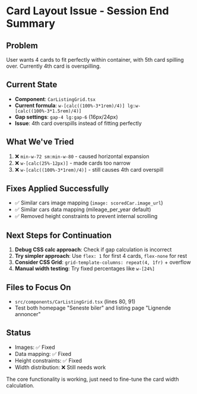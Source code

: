 # Card Layout Issue - Session End Summary

## Problem
User wants 4 cards to fit perfectly within container, with 5th card spilling over. Currently 4th card is overspilling.

## Current State
- **Component**: `CarListingGrid.tsx` 
- **Current formula**: `w-[calc((100%-3*1rem)/4)] lg:w-[calc((100%-3*1.5rem)/4)]`
- **Gap settings**: `gap-4 lg:gap-6` (16px/24px)
- **Issue**: 4th card overspills instead of fitting perfectly

## What We've Tried
1. ❌ `min-w-72 sm:min-w-80` - caused horizontal expansion
2. ❌ `w-[calc(25%-12px)]` - made cards too narrow
3. ❌ `w-[calc((100%-3*1rem)/4)]` - still causes 4th card overspill

## Fixes Applied Successfully
- ✅ Similar cars image mapping (`image: scoredCar.image_url`)
- ✅ Similar cars data mapping (mileage_per_year default)
- ✅ Removed height constraints to prevent internal scrolling

## Next Steps for Continuation
1. **Debug CSS calc approach**: Check if gap calculation is incorrect
2. **Try simpler approach**: Use `flex: 1` for first 4 cards, `flex-none` for rest
3. **Consider CSS Grid**: `grid-template-columns: repeat(4, 1fr)` + overflow
4. **Manual width testing**: Try fixed percentages like `w-[24%]`

## Files to Focus On
- `src/components/CarListingGrid.tsx` (lines 80, 91)
- Test both homepage "Seneste biler" and listing page "Lignende annoncer"

## Status
- Images: ✅ Fixed
- Data mapping: ✅ Fixed  
- Height constraints: ✅ Fixed
- Width distribution: ❌ Still needs work

The core functionality is working, just need to fine-tune the card width calculation.